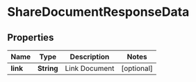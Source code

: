 

# ShareDocumentResponseData

## Properties

Name | Type | Description | Notes
------------ | ------------- | ------------- | -------------
**link** | **String** | Link Document |  [optional]




